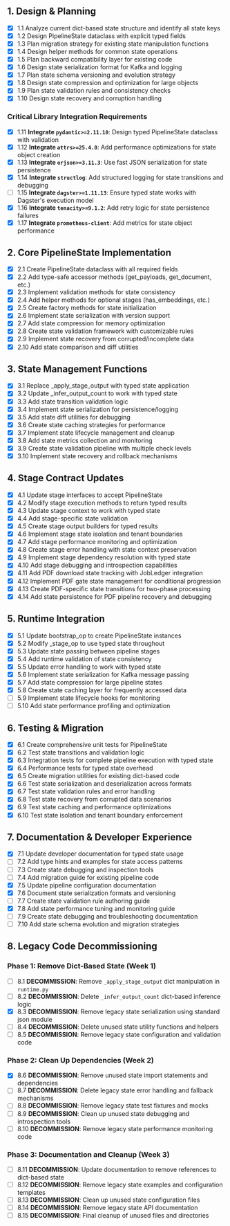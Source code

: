 ## 1. Design & Planning

- [x] 1.1 Analyze current dict-based state structure and identify all state keys
- [x] 1.2 Design PipelineState dataclass with explicit typed fields
- [x] 1.3 Plan migration strategy for existing state manipulation functions
- [x] 1.4 Design helper methods for common state operations
- [x] 1.5 Plan backward compatibility layer for existing code
- [x] 1.6 Design state serialization format for Kafka and logging
- [x] 1.7 Plan state schema versioning and evolution strategy
- [x] 1.8 Design state compression and optimization for large objects
- [x] 1.9 Plan state validation rules and consistency checks
- [x] 1.10 Design state recovery and corruption handling

### Critical Library Integration Requirements

- [x] 1.11 **Integrate `pydantic>=2.11.10`**: Design typed PipelineState dataclass with validation
- [x] 1.12 **Integrate `attrs>=25.4.0`**: Add performance optimizations for state object creation
- [x] 1.13 **Integrate `orjson>=3.11.3`**: Use fast JSON serialization for state persistence
- [x] 1.14 **Integrate `structlog`**: Add structured logging for state transitions and debugging
- [ ] 1.15 **Integrate `dagster>=1.11.13`**: Ensure typed state works with Dagster's execution model
- [x] 1.16 **Integrate `tenacity>=9.1.2`**: Add retry logic for state persistence failures
- [x] 1.17 **Integrate `prometheus-client`**: Add metrics for state object performance

## 2. Core PipelineState Implementation

- [x] 2.1 Create PipelineState dataclass with all required fields
- [x] 2.2 Add type-safe accessor methods (get_payloads, get_document, etc.)
- [x] 2.3 Implement validation methods for state consistency
- [x] 2.4 Add helper methods for optional stages (has_embeddings, etc.)
- [x] 2.5 Create factory methods for state initialization
- [x] 2.6 Implement state serialization with version support
- [x] 2.7 Add state compression for memory optimization
- [x] 2.8 Create state validation framework with customizable rules
- [x] 2.9 Implement state recovery from corrupted/incomplete data
- [x] 2.10 Add state comparison and diff utilities

## 3. State Management Functions

- [x] 3.1 Replace _apply_stage_output with typed state application
- [x] 3.2 Update _infer_output_count to work with typed state
- [x] 3.3 Add state transition validation logic
- [x] 3.4 Implement state serialization for persistence/logging
- [x] 3.5 Add state diff utilities for debugging
- [x] 3.6 Create state caching strategies for performance
- [x] 3.7 Implement state lifecycle management and cleanup
- [x] 3.8 Add state metrics collection and monitoring
- [x] 3.9 Create state validation pipeline with multiple check levels
- [x] 3.10 Implement state recovery and rollback mechanisms

## 4. Stage Contract Updates

- [x] 4.1 Update stage interfaces to accept PipelineState
- [x] 4.2 Modify stage execution methods to return typed results
- [x] 4.3 Update stage context to work with typed state
- [x] 4.4 Add stage-specific state validation
- [x] 4.5 Create stage output builders for typed results
- [x] 4.6 Implement stage state isolation and tenant boundaries
- [x] 4.7 Add stage performance monitoring and optimization
- [x] 4.8 Create stage error handling with state context preservation
- [x] 4.9 Implement stage dependency resolution with typed state
- [x] 4.10 Add stage debugging and introspection capabilities
- [x] 4.11 Add PDF download state tracking with JobLedger integration
- [x] 4.12 Implement PDF gate state management for conditional progression
- [x] 4.13 Create PDF-specific state transitions for two-phase processing
- [x] 4.14 Add state persistence for PDF pipeline recovery and debugging

## 5. Runtime Integration

- [x] 5.1 Update bootstrap_op to create PipelineState instances
- [x] 5.2 Modify _stage_op to use typed state throughout
- [x] 5.3 Update state passing between pipeline stages
- [x] 5.4 Add runtime validation of state consistency
- [x] 5.5 Update error handling to work with typed state
- [x] 5.6 Implement state serialization for Kafka message passing
- [x] 5.7 Add state compression for large pipeline states
- [x] 5.8 Create state caching layer for frequently accessed data
- [ ] 5.9 Implement state lifecycle hooks for monitoring
- [ ] 5.10 Add state performance profiling and optimization

## 6. Testing & Migration

- [x] 6.1 Create comprehensive unit tests for PipelineState
- [x] 6.2 Test state transitions and validation logic
- [x] 6.3 Integration tests for complete pipeline execution with typed state
- [x] 6.4 Performance tests for typed state overhead
- [x] 6.5 Create migration utilities for existing dict-based code
- [x] 6.6 Test state serialization and deserialization across formats
- [x] 6.7 Test state validation rules and error handling
- [x] 6.8 Test state recovery from corrupted data scenarios
- [x] 6.9 Test state caching and performance optimizations
- [x] 6.10 Test state isolation and tenant boundary enforcement

## 7. Documentation & Developer Experience

- [x] 7.1 Update developer documentation for typed state usage
- [ ] 7.2 Add type hints and examples for state access patterns
- [ ] 7.3 Create state debugging and inspection tools
- [ ] 7.4 Add migration guide for existing pipeline code
- [x] 7.5 Update pipeline configuration documentation
- [x] 7.6 Document state serialization formats and versioning
- [ ] 7.7 Create state validation rule authoring guide
- [x] 7.8 Add state performance tuning and monitoring guide
- [ ] 7.9 Create state debugging and troubleshooting documentation
- [ ] 7.10 Add state schema evolution and migration strategies

## 8. Legacy Code Decommissioning

### Phase 1: Remove Dict-Based State (Week 1)

- [ ] 8.1 **DECOMMISSION**: Remove `_apply_stage_output` dict manipulation in `runtime.py`
- [ ] 8.2 **DECOMMISSION**: Delete `_infer_output_count` dict-based inference logic
- [x] 8.3 **DECOMMISSION**: Remove legacy state serialization using standard json module
- [ ] 8.4 **DECOMMISSION**: Delete unused state utility functions and helpers
- [ ] 8.5 **DECOMMISSION**: Remove legacy state configuration and validation code

### Phase 2: Clean Up Dependencies (Week 2)

- [x] 8.6 **DECOMMISSION**: Remove unused state import statements and dependencies
- [ ] 8.7 **DECOMMISSION**: Delete legacy state error handling and fallback mechanisms
- [ ] 8.8 **DECOMMISSION**: Remove legacy state test fixtures and mocks
- [ ] 8.9 **DECOMMISSION**: Clean up unused state debugging and introspection tools
- [ ] 8.10 **DECOMMISSION**: Remove legacy state performance monitoring code

### Phase 3: Documentation and Cleanup (Week 3)

- [ ] 8.11 **DECOMMISSION**: Update documentation to remove references to dict-based state
- [ ] 8.12 **DECOMMISSION**: Remove legacy state examples and configuration templates
- [ ] 8.13 **DECOMMISSION**: Clean up unused state configuration files
- [ ] 8.14 **DECOMMISSION**: Remove legacy state API documentation
- [ ] 8.15 **DECOMMISSION**: Final cleanup of unused files and directories
